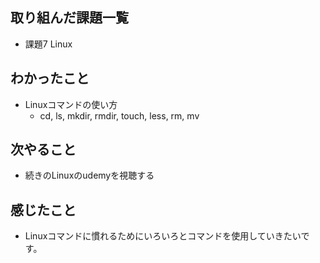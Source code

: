 ## 取り組んだ課題一覧
- 課題7 Linux
## わかったこと
- Linuxコマンドの使い方
    - cd, ls, mkdir, rmdir, touch, less, rm, mv
## 次やること
- 続きのLinuxのudemyを視聴する
## 感じたこと
- Linuxコマンドに慣れるためにいろいろとコマンドを使用していきたいです。